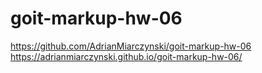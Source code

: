 # goit-markup-hw-06

https://github.com/AdrianMiarczynski/goit-markup-hw-06
<br/>
https://adrianmiarczynski.github.io/goit-markup-hw-06/
